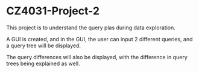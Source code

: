 # CZ4031-Project-2

This project is to understand the query plas during data exploration.

A GUI is created, and in the GUI, the user can input 2 different queries, and a query tree will be displayed.

The query differences will also be displayed, with the difference in query trees being explained as well.
